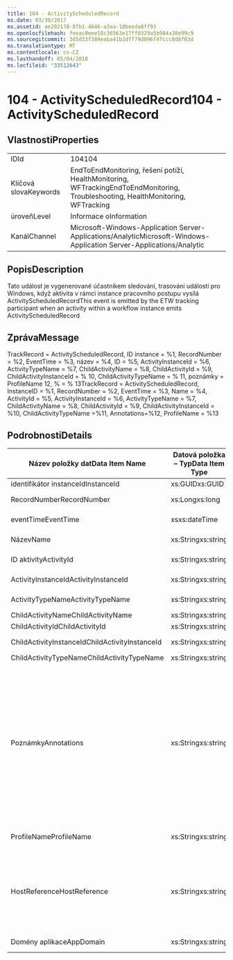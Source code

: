 ```yaml
---
title: 104 - ActivityScheduledRecord
ms.date: 03/30/2017
ms.assetid: ae202178-8fb1-4646-a3aa-18beeda8ff93
ms.openlocfilehash: feeac8eee18c36563e17ff0329a5b984a38e99c9
ms.sourcegitcommit: 3d5d33f384eeba41b2dff79d096f47ccc8d8f03d
ms.translationtype: MT
ms.contentlocale: cs-CZ
ms.lasthandoff: 05/04/2018
ms.locfileid: "33512643"
---
```

# <a name="104---activityscheduledrecord"></a><span data-ttu-id="a7da3-102">104 - ActivityScheduledRecord</span><span class="sxs-lookup"><span data-stu-id="a7da3-102">104 - ActivityScheduledRecord</span></span>
## <a name="properties"></a><span data-ttu-id="a7da3-103">Vlastnosti</span><span class="sxs-lookup"><span data-stu-id="a7da3-103">Properties</span></span>  
  
|||  
|-|-|  
|<span data-ttu-id="a7da3-104">ID</span><span class="sxs-lookup"><span data-stu-id="a7da3-104">Id</span></span>|<span data-ttu-id="a7da3-105">104</span><span class="sxs-lookup"><span data-stu-id="a7da3-105">104</span></span>|  
|<span data-ttu-id="a7da3-106">Klíčová slova</span><span class="sxs-lookup"><span data-stu-id="a7da3-106">Keywords</span></span>|<span data-ttu-id="a7da3-107">EndToEndMonitoring, řešení potíží, HealthMonitoring, WFTracking</span><span class="sxs-lookup"><span data-stu-id="a7da3-107">EndToEndMonitoring, Troubleshooting, HealthMonitoring, WFTracking</span></span>|  
|<span data-ttu-id="a7da3-108">úroveň</span><span class="sxs-lookup"><span data-stu-id="a7da3-108">Level</span></span>|<span data-ttu-id="a7da3-109">Informace o</span><span class="sxs-lookup"><span data-stu-id="a7da3-109">Information</span></span>|  
|<span data-ttu-id="a7da3-110">Kanál</span><span class="sxs-lookup"><span data-stu-id="a7da3-110">Channel</span></span>|<span data-ttu-id="a7da3-111">Microsoft-Windows-Application Server-Applications/Analytic</span><span class="sxs-lookup"><span data-stu-id="a7da3-111">Microsoft-Windows-Application Server-Applications/Analytic</span></span>|  
  
## <a name="description"></a><span data-ttu-id="a7da3-112">Popis</span><span class="sxs-lookup"><span data-stu-id="a7da3-112">Description</span></span>  
 <span data-ttu-id="a7da3-113">Tato událost je vygenerované účastníkem sledování, trasování událostí pro Windows, když aktivita v rámci instance pracovního postupu vysílá ActivityScheduledRecord</span><span class="sxs-lookup"><span data-stu-id="a7da3-113">This event is emitted by the ETW tracking participant when an activity within a workflow instance emits ActivityScheduledRecord</span></span>  
  
## <a name="message"></a><span data-ttu-id="a7da3-114">Zpráva</span><span class="sxs-lookup"><span data-stu-id="a7da3-114">Message</span></span>  
 <span data-ttu-id="a7da3-115">TrackRecord = ActivityScheduledRecord, ID instance = %1, RecordNumber = %2, EventTime = %3, název = %4, ID = %5, ActivityInstanceId = %6, ActivityTypeName = %7, ChildActivityName = %8, ChildActivityId = %9, ChildActivityInstanceId = % 10, ChildActivityTypeName = % 11, poznámky = ProfileName 12, % = % 13</span><span class="sxs-lookup"><span data-stu-id="a7da3-115">TrackRecord = ActivityScheduledRecord, InstanceID = %1,  RecordNumber = %2, EventTime = %3, Name = %4, ActivityId = %5, ActivityInstanceId = %6, ActivityTypeName = %7, ChildActivityName = %8, ChildActivityId = %9, ChildActivityInstanceId = %10, ChildActivityTypeName =%11, Annotations=%12, ProfileName = %13</span></span>  
  
## <a name="details"></a><span data-ttu-id="a7da3-116">Podrobnosti</span><span class="sxs-lookup"><span data-stu-id="a7da3-116">Details</span></span>  
  
|<span data-ttu-id="a7da3-117">Název položky dat</span><span class="sxs-lookup"><span data-stu-id="a7da3-117">Data Item Name</span></span>|<span data-ttu-id="a7da3-118">Datová položka – Typ</span><span class="sxs-lookup"><span data-stu-id="a7da3-118">Data Item Type</span></span>|<span data-ttu-id="a7da3-119">Popis</span><span class="sxs-lookup"><span data-stu-id="a7da3-119">Description</span></span>|  
|--------------------|--------------------|-----------------|  
|<span data-ttu-id="a7da3-120">identifikátor instanceId</span><span class="sxs-lookup"><span data-stu-id="a7da3-120">InstanceId</span></span>|<span data-ttu-id="a7da3-121">xs:GUID</span><span class="sxs-lookup"><span data-stu-id="a7da3-121">xs:GUID</span></span>|<span data-ttu-id="a7da3-122">Id instance pracovního postupu</span><span class="sxs-lookup"><span data-stu-id="a7da3-122">The instance id for the workflow</span></span>|  
|<span data-ttu-id="a7da3-123">RecordNumber</span><span class="sxs-lookup"><span data-stu-id="a7da3-123">RecordNumber</span></span>|<span data-ttu-id="a7da3-124">xs:Long</span><span class="sxs-lookup"><span data-stu-id="a7da3-124">xs:long</span></span>|<span data-ttu-id="a7da3-125">Pořadové číslo emitovaného záznamu</span><span class="sxs-lookup"><span data-stu-id="a7da3-125">The sequence number of the emitted record</span></span>|  
|<span data-ttu-id="a7da3-126">eventTime</span><span class="sxs-lookup"><span data-stu-id="a7da3-126">EventTime</span></span>|<span data-ttu-id="a7da3-127">xs</span><span class="sxs-lookup"><span data-stu-id="a7da3-127">xs:dateTime</span></span>|<span data-ttu-id="a7da3-128">Čas v UTC při byl vygenerované události</span><span class="sxs-lookup"><span data-stu-id="a7da3-128">The time in UTC when the event was emitted</span></span>|  
|<span data-ttu-id="a7da3-129">Název</span><span class="sxs-lookup"><span data-stu-id="a7da3-129">Name</span></span>|<span data-ttu-id="a7da3-130">xs:String</span><span class="sxs-lookup"><span data-stu-id="a7da3-130">xs:string</span></span>|<span data-ttu-id="a7da3-131">Název aktivity, která naplánované podřízené aktivity</span><span class="sxs-lookup"><span data-stu-id="a7da3-131">The name of the activity that scheduled the child activity</span></span>|  
|<span data-ttu-id="a7da3-132">ID aktivity</span><span class="sxs-lookup"><span data-stu-id="a7da3-132">ActivityId</span></span>|<span data-ttu-id="a7da3-133">xs:String</span><span class="sxs-lookup"><span data-stu-id="a7da3-133">xs:string</span></span>|<span data-ttu-id="a7da3-134">Id aktivity, která naplánované podřízené aktivity</span><span class="sxs-lookup"><span data-stu-id="a7da3-134">The id of the activity that scheduled the child activity</span></span>|  
|<span data-ttu-id="a7da3-135">ActivityInstanceId</span><span class="sxs-lookup"><span data-stu-id="a7da3-135">ActivityInstanceId</span></span>|<span data-ttu-id="a7da3-136">xs:String</span><span class="sxs-lookup"><span data-stu-id="a7da3-136">xs:string</span></span>|<span data-ttu-id="a7da3-137">Id instance aktivity, která naplánované podřízené aktivity</span><span class="sxs-lookup"><span data-stu-id="a7da3-137">The instance id of the activity that scheduled the child activity</span></span>|  
|<span data-ttu-id="a7da3-138">ActivityTypeName</span><span class="sxs-lookup"><span data-stu-id="a7da3-138">ActivityTypeName</span></span>|<span data-ttu-id="a7da3-139">xs:String</span><span class="sxs-lookup"><span data-stu-id="a7da3-139">xs:string</span></span>|<span data-ttu-id="a7da3-140">Typ aktivity, která požadována operace zrušení</span><span class="sxs-lookup"><span data-stu-id="a7da3-140">The type of the activity that requested the cancel operation</span></span>|  
|<span data-ttu-id="a7da3-141">ChildActivityName</span><span class="sxs-lookup"><span data-stu-id="a7da3-141">ChildActivityName</span></span>|<span data-ttu-id="a7da3-142">xs:String</span><span class="sxs-lookup"><span data-stu-id="a7da3-142">xs:string</span></span>|<span data-ttu-id="a7da3-143">Název naplánované aktivity</span><span class="sxs-lookup"><span data-stu-id="a7da3-143">The name of the scheduled activity</span></span>|  
|<span data-ttu-id="a7da3-144">ChildActivityId</span><span class="sxs-lookup"><span data-stu-id="a7da3-144">ChildActivityId</span></span>|<span data-ttu-id="a7da3-145">xs:String</span><span class="sxs-lookup"><span data-stu-id="a7da3-145">xs:string</span></span>|<span data-ttu-id="a7da3-146">Id naplánované aktivity</span><span class="sxs-lookup"><span data-stu-id="a7da3-146">The id of the scheduled activity</span></span>|  
|<span data-ttu-id="a7da3-147">ChildActivityInstanceId</span><span class="sxs-lookup"><span data-stu-id="a7da3-147">ChildActivityInstanceId</span></span>|<span data-ttu-id="a7da3-148">xs:String</span><span class="sxs-lookup"><span data-stu-id="a7da3-148">xs:string</span></span>|<span data-ttu-id="a7da3-149">Id instance naplánované aktivity</span><span class="sxs-lookup"><span data-stu-id="a7da3-149">The instance id of the scheduled activity</span></span>|  
|<span data-ttu-id="a7da3-150">ChildActivityTypeName</span><span class="sxs-lookup"><span data-stu-id="a7da3-150">ChildActivityTypeName</span></span>|<span data-ttu-id="a7da3-151">xs:String</span><span class="sxs-lookup"><span data-stu-id="a7da3-151">xs:string</span></span>|<span data-ttu-id="a7da3-152">Typ naplánované aktivity</span><span class="sxs-lookup"><span data-stu-id="a7da3-152">The type of the scheduled activity</span></span>|  
|<span data-ttu-id="a7da3-153">Poznámky</span><span class="sxs-lookup"><span data-stu-id="a7da3-153">Annotations</span></span>|<span data-ttu-id="a7da3-154">xs:String</span><span class="sxs-lookup"><span data-stu-id="a7da3-154">xs:string</span></span>|<span data-ttu-id="a7da3-155">Poznámky, které byly přidány k této události.</span><span class="sxs-lookup"><span data-stu-id="a7da3-155">The annotations that were added to this event.</span></span>  <span data-ttu-id="a7da3-156">Hodnoty jsou uloženy v elementu xml ve formátu \<položky >\< název položky = "annotationName" type="System.String" > annotationValue\</bodu > \< /položky >.</span><span class="sxs-lookup"><span data-stu-id="a7da3-156">The values are stored in an xml element in the format \<items>\< item  name = "annotationName" type="System.String">annotationValue\</item>\</items>.</span></span>  <span data-ttu-id="a7da3-157">Pokud nejsou zadány žádné poznámky, pak řetězec obsahuje \<položky / >.</span><span class="sxs-lookup"><span data-stu-id="a7da3-157">If no annotations are specified then the string contains \<items/>.</span></span> <span data-ttu-id="a7da3-158">Velikost události trasování událostí pro Windows je omezena velikost vyrovnávací paměti ETW nebo maximální datová část pro událost trasování událostí pro Windows.</span><span class="sxs-lookup"><span data-stu-id="a7da3-158">The ETW event size is limited by the ETW buffer size or the max payload for an ETW event.</span></span> <span data-ttu-id="a7da3-159">Pokud velikost události překročila omezení trasování událostí pro Windows, pak tato událost je rozdělená do odstranit poznámky a nahraďte hodnoty anotace s \<položky >...  \< /položky >.</span><span class="sxs-lookup"><span data-stu-id="a7da3-159">If the size of the event exceeds the ETW limits, then the event is truncated by dropping the annotations and replacing the annotation value with \<items>...\</items>.</span></span>|  
|<span data-ttu-id="a7da3-160">ProfileName</span><span class="sxs-lookup"><span data-stu-id="a7da3-160">ProfileName</span></span>|<span data-ttu-id="a7da3-161">xs:String</span><span class="sxs-lookup"><span data-stu-id="a7da3-161">xs:string</span></span>|<span data-ttu-id="a7da3-162">Název nebo sledování profil, který způsobil v tomto případě se vygenerované</span><span class="sxs-lookup"><span data-stu-id="a7da3-162">The name or the tracking profile that resulted in this event being emitted</span></span>|  
|<span data-ttu-id="a7da3-163">HostReference</span><span class="sxs-lookup"><span data-stu-id="a7da3-163">HostReference</span></span>|<span data-ttu-id="a7da3-164">xs:String</span><span class="sxs-lookup"><span data-stu-id="a7da3-164">xs:string</span></span>|<span data-ttu-id="a7da3-165">Webové hostované služby v tomto poli jednoznačně identifikuje v hierarchii webové služby.</span><span class="sxs-lookup"><span data-stu-id="a7da3-165">For web hosted services, this field uniquely identifies the service in the web hierarchy.</span></span>  <span data-ttu-id="a7da3-166">Formát je definován jako ' virtuální cesta aplikace název webu&#124;virtuální cestu služby&#124;ServiceName' Příklad: ' Default Web Site/CalculatorApplication&#124;/CalculatorService.svc&#124;CalculatorService.</span><span class="sxs-lookup"><span data-stu-id="a7da3-166">Its format is defined as 'Web Site Name Application Virtual Path&#124;Service Virtual Path&#124;ServiceName' Example: 'Default Web Site/CalculatorApplication&#124;/CalculatorService.svc&#124;CalculatorService'</span></span>|  
|<span data-ttu-id="a7da3-167">Domény aplikace</span><span class="sxs-lookup"><span data-stu-id="a7da3-167">AppDomain</span></span>|<span data-ttu-id="a7da3-168">xs:String</span><span class="sxs-lookup"><span data-stu-id="a7da3-168">xs:string</span></span>|<span data-ttu-id="a7da3-169">Řetězec vrácený AppDomain.CurrentDomain.FriendlyName.</span><span class="sxs-lookup"><span data-stu-id="a7da3-169">The string returned by AppDomain.CurrentDomain.FriendlyName.</span></span>|
